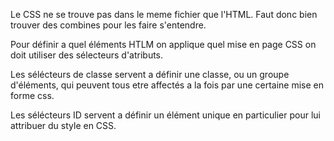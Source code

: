 Le CSS ne se trouve pas dans le meme fichier que l'HTML. Faut donc bien trouver des combines pour les faire s'entendre.

Pour définir a quel éléments HTLM on applique quel mise en page CSS on doit utiliser des sélecteurs d'atributs.

Les sélécteurs de classe servent a définir une classe, ou un groupe d'éléments, qui peuvent tous etre affectés a la fois par une certaine mise en forme css.

Les sélécteurs ID servent a définir un élément unique en particulier pour lui attribuer du style en CSS.
